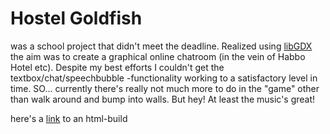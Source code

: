 # Hostel Goldfish
was a school project that didn't meet the deadline. Realized using [libGDX](https://libgdx.badlogicgames.com) the aim was to create a
graphical online chatroom (in the vein of Habbo Hotel etc).
Despite my best efforts I couldn't get the textbox/chat/speechbubble -functionality working to a satisfactory level in time.
SO... currently there's really not much more to do in the "game" other than walk around and bump into walls.
But hey! At least the music's great!

here's a [link](https://users.metropolia.fi/~jaakkoen/hostel) to an html-build

